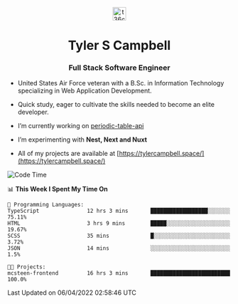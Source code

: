 <p align="center">
<a href="https://www.linkedin.com/in/t36campbell" target="blank"><img align="center" src="https://ik.imagekit.io/t36campbell/Portfolio/linkedin.png.original_m8bbGgPh6.png" alt="t36campbell" height="30" width="30" /></a>
</p>
<h1 align="center">Tyler S Campbell</h1>
<h3 align="center">Full Stack Software Engineer</h3>

* United States Air Force veteran with a B.Sc. in Information Technology specializing in Web Application Development. 

* Quick study, eager to cultivate the skills needed to become an elite developer.

* I’m currently working on [periodic-table-api](https://github.com/t36campbell/periodic-table-api)

* I’m experimenting with **Nest, Next and Nuxt**

* All of my projects are available at [https://tylercampbell.space/](https://tylercampbell.space/)

<!--START_SECTION:waka-->
![Code Time](http://img.shields.io/badge/Code%20Time-1%2C547%20hrs%2033%20mins-blue)

📊 **This Week I Spent My Time On** 

```text
💬 Programming Languages: 
TypeScript               12 hrs 3 mins       ██████████████████░░░░░░░   75.11% 
HTML                     3 hrs 9 mins        █████░░░░░░░░░░░░░░░░░░░░   19.67% 
SCSS                     35 mins             █░░░░░░░░░░░░░░░░░░░░░░░░   3.72% 
JSON                     14 mins             ░░░░░░░░░░░░░░░░░░░░░░░░░   1.5%

🐱‍💻 Projects: 
mcsteen-frontend         16 hrs 3 mins       █████████████████████████   100.0%

```


 Last Updated on 06/04/2022 02:58:46 UTC
<!--END_SECTION:waka-->
